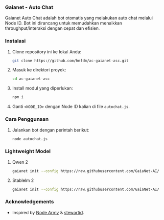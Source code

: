### Gaianet - Auto Chat

Gaianet Auto Chat adalah bot otomatis yang melakukan auto chat melalui Node ID. Bot ini dirancang untuk memudahkan 
menaikkan throughput/interaksi dengan cepat dan efisien.

### Instalasi

1. Clone repository ini ke lokal Anda:

   ```bash
   git clone https://github.com/hnfdm/ac-gaianet-asc.git
   ```

2. Masuk ke direktori proyek:
   ```bash
   cd ac-gaianet-asc
   ```

3. Install modul yang diperlukan:
   ```bash
   npm i
   ```
   
4. Ganti `<NODE_ID>` dengan Node ID kalian di file `autochat.js`.

### Cara Penggunaan

1. Jalankan bot dengan perintah berikut:
   
   ```bash
   node autochat.js
   ```
### Lightweight Model

1. Qwen 2
   ```bash
   gaianet init --config https://raw.githubusercontent.com/GaiaNet-AI/node-configs/main/qwen2-0.5b-instruct/config.json
   ```
   
2. Stablelm 2
   ```bash
   gaianet init --config https://raw.githubusercontent.com/GaiaNet-AI/node-configs/main/stablelm-2-zephyr-1.6b/config.json
   ```

### Acknowledgements
- Inspired by [Node Army](https://github.com/sipalingnode) & [stewartid](https://github.com/dicoderin).
